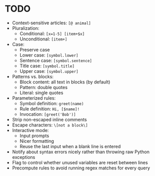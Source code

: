 # TODO

- Context-sensitive articles: `[@ animal]`
- Pluralization:
	- Conditional: `[x=1-5] [item+$x]`
	- Unconditional: `[item+]`
- Case:
	- Preserve case
	- Lower case: `[symbol.lower]`
	- Sentence case: `[symbol.sentence]`
	- Title case: `[symbol.title]`
	- Upper case: `[symbol.upper]`
- Patterns vs. blocks:
	- Block content: all text in blocks (by default)
	- Pattern: double quotes
	- Literal: single quotes
- Parameterized rules:
	- Symbol definition: `greet(name)`
	- Rule definition: `Hi, [$name]!`
	- Invocation: `[greet('Bob')]`
- Strip non-escaped inline comments
- Escape characters: `\[not a block\]`
- Interactive mode:
	- Input prompts
	- Nicer formatting
	- Reuse the last input when a blank line is entered
- Notify about syntax errors nicely rather than throwing raw Python exceptions
- Flag to control whether unused variables are reset between lines
- Precompute rules to avoid running regex matches for every query
